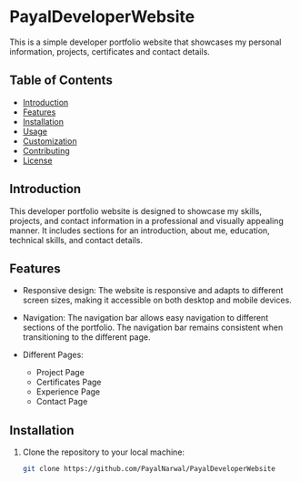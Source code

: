 # PayalDeveloperWebsite

This is a simple developer portfolio website that showcases my personal information, projects, certificates and contact details.

## Table of Contents

- [Introduction](#introduction)
- [Features](#features)
- [Installation](#installation)
- [Usage](#usage)
- [Customization](#customization)
- [Contributing](#contributing)
- [License](#license)

## Introduction

This developer portfolio website is designed to showcase my skills, projects, and contact information in a professional and visually appealing manner. It includes sections for an introduction, about me, education, technical skills, and contact details.

## Features

- Responsive design: The website is responsive and adapts to different screen sizes, making it accessible on both desktop and mobile devices.

- Navigation: The navigation bar allows easy navigation to different sections of the portfolio. The navigation bar remains consistent when transitioning to the different page.

- Different Pages:  
    - Project Page
    - Certificates Page
    - Experience Page
    - Contact Page



## Installation

1. Clone the repository to your local machine:

   ```bash
   git clone https://github.com/PayalNarwal/PayalDeveloperWebsite
